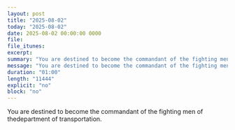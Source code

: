```yaml
---
layout: post
title: "2025-08-02"
today: "2025-08-02"
date: 2025-08-02 00:00:00 0000
file:
file_itunes:
excerpt:
summary: "You are destined to become the commandant of the fighting men of thedepartment of transportation."
message: "You are destined to become the commandant of the fighting men of thedepartment of transportation."
duration: "01:00"
length: "11444"
explicit: "no"
block: "no"
---
```

You are destined to become the commandant of the fighting men of thedepartment of transportation.

